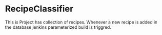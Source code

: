 # RecipeClassifier
This is Project has collection of recipes. Whenever a new recipe is added in the database jenkins parameterized build is triggred.

